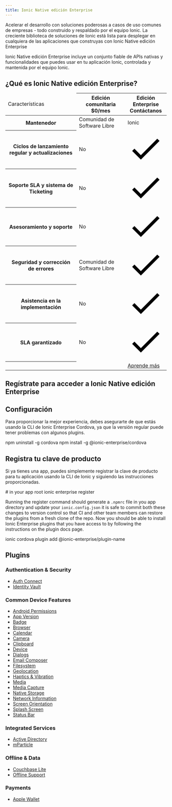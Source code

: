 ```yaml
---
title: Ionic Native edición Enterprise
---
```


Acelerar el desarrollo con soluciones poderosas a casos de uso comunes de empresas - todo construido y respaldado por el equipo Ionic. La creciente biblioteca de soluciones de Ionic está lista para desplegar en cualquiera de las aplicaciones que construyas con Ionic Native edición Enterprise

Ionic Native edición Enterprise incluye un conjunto fiable de APIs nativas y funcionalidades que puedes usar en tu aplicación Ionic, controlada y mantenida por el equipo Ionic.

## ¿Qué es Ionic Native edición Enterprise?

<div class="native-ee-pricing">
  <div class="table-wrap">
    <table>
      <thead>
        <tr>
          <td>
            <span class="native-ee-pricing-table">Características</span>
          </td>
          <th>
            <div class="plan-wrap">
              <span class="native-ee-pricing-table">Edición comunitaria</span>
              <div class="price">$0/mes </div>
            </div>
          </th>
          <th>
            <div class="plan-wrap">
              <span class="native-ee-pricing-table">Edición Enterprise</span>
              <div class="price" data-toggle="billing-team">
                Contáctanos</div>
            </div>
          </th>
        </tr>
      </thead>
      <tbody>
        <tr class="stripe">
          <th>
            Mantenedor
          </th>
          <td>Comunidad de Software Libre</td>
          <td>Ionic</td>
        </tr>
        <tr>
          <th>
            Ciclos de lanzamiento regular y actualizaciones
          </th>
          <td>No</td>
          <td><svg xmlns="http://www.w3.org/2000/svg" viewBox="0 0 512 512"><path d="M186.301 339.893L96 249.461l-32 30.507L186.301 402 448 140.506 416 110z"/></svg></td>
        </tr>
        <tr class="stripe">
          <th>
            Soporte SLA y sistema de Ticketing
          </th>
          <td>No</td>
          <td><svg xmlns="http://www.w3.org/2000/svg" viewBox="0 0 512 512"><path d="M186.301 339.893L96 249.461l-32 30.507L186.301 402 448 140.506 416 110z"/></svg></td>
        </tr>
        <tr>
          <th>
            Asesoramiento y soporte
          </th>
          <td>No</td>
          <td><svg xmlns="http://www.w3.org/2000/svg" viewBox="0 0 512 512"><path d="M186.301 339.893L96 249.461l-32 30.507L186.301 402 448 140.506 416 110z"/></svg></td>
        </tr>
        <tr class="stripe">
          <th>
            Seguridad y corrección de errores
          </th>
          <td>Comunidad de Software Libre</td>
          <td><svg xmlns="http://www.w3.org/2000/svg" viewBox="0 0 512 512"><path d="M186.301 339.893L96 249.461l-32 30.507L186.301 402 448 140.506 416 110z"/></svg></td>
        </tr>
        <tr>
          <th>
            Asistencia en la implementación
          </th>
          <td>No</td>
          <td><svg xmlns="http://www.w3.org/2000/svg" viewBox="0 0 512 512"><path d="M186.301 339.893L96 249.461l-32 30.507L186.301 402 448 140.506 416 110z"/></svg></td>
        </tr>
        <tr class="stripe">
          <th>
            SLA garantizado
          </th>
          <td>No</td>
          <td><svg xmlns="http://www.w3.org/2000/svg" viewBox="0 0 512 512"><path d="M186.301 339.893L96 249.461l-32 30.507L186.301 402 448 140.506 416 110z"/></svg></td>
        </tr>
          <th></th>
          <td></td>
          <td><a class="btn"
                href="https://ionicframework.com/enterprise-edition">Aprende más</a></td>
        </tr>
      </tbody>
    </table>
  </div>
</div>

## Regístrate para acceder a Ionic Native edición Enterprise

<hubspot-form form-id="7c2c6529-48c0-4d17-86a0-bfd40c849bb1"></hubspot-form>

## Configuración

Para proporcionar la mejor experiencia, debes asegurarte de que estás usando la CLI de Ionic Enterprise Cordova, ya que la versión regular puede tener problemas con algunos plugins.

<command-line> <command-prompt>npm uninstall -g cordova</command-prompt> <command-prompt>npm install -g @ionic-enterprise/cordova</command-prompt> </command-line>

## Registra tu clave de producto

Si ya tienes una app, puedes simplemente registrar la clave de producto para tu aplicación usando la CLI de Ionic y siguiendo las instrucciones proporcionadas.

<command-line> <command-prompt># in your app root</command-prompt> <command-prompt>ionic enterprise register</command-prompt> </command-line>

Running the register command should generate a `.npmrc` file in you app directory and update your `ionic.config.json` it is safe to commit both these changes to version control so that CI and other team members can restore the plugins from a fresh clone of the repo. Now you should be able to install Ionic Enterprise plugins that you have access to by following the instructions on the plugin docs page.

<command-line> <command-prompt>ionic cordova plugin add @ionic-enterprise/plugin-name</command-prompt> </command-line>

## Plugins

### Authentication & Security

- [Auth Connect](/docs/enterprise/auth-connect)
- [Identity Vault](/docs/enterprise/identity-vault)

### Common Device Features

- [Android Permissions](/docs/enterprise/android-permissions)
- [App Version](/docs/enterprise/app-version)
- [Badge](/docs/enterprise/badge)
- [Browser](/docs/enterprise/inappbrowser)
- [Calendar](/docs/enterprise/calendar)
- [Camera](/docs/enterprise/camera)
- [Clipboard](/docs/enterprise/clipboard)
- [Device](/docs/enterprise/device)
- [Dialogs](/docs/enterprise/dialogs)
- [Email Composer](/docs/enterprise/email-composer)
- [Filesystem](/docs/enterprise/filesystem)
- [Geolocation](/docs/enterprise/geolocation)
- [Haptics & Vibration](/docs/enterprise/vibration)
- [Media](/docs/enterprise/media)
- [Media Capture](/docs/enterprise/media-capture)
- [Native Storage](/docs/enterprise/nativestorage)
- [Network Information](/docs/enterprise/network-information)
- [Screen Orientation](/docs/enterprise/screen-orientation)
- [Splash Screen](/docs/enterprise/splashscreen)
- [Status Bar](/docs/enterprise/statusbar)

### Integrated Services

- [Active Directory](https://ionicframework.com/integrations/ms-activedirectory-ms-adal)
- [mParticle](/docs/enterprise/mparticle)

### Offline & Data

- [Couchbase Lite](https://ionicframework.com/integrations/couchbase-lite)
- [Offline Support](https://ionicframework.com/integrations/couchbase-lite)

### Payments

- [Apple Wallet](/docs/enterprise/apple-wallet)